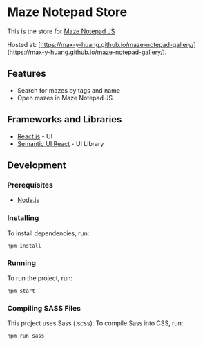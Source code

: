 # Maze Notepad Store

This is the store for [Maze Notepad JS](https://github.com/max-y-huang/maze-notepad-js/)

Hosted at: [https://max-y-huang.github.io/maze-notepad-gallery/](https://max-y-huang.github.io/maze-notepad-gallery/).

## Features

* Search for mazes by tags and name
* Open mazes in Maze Notepad JS

## Frameworks and Libraries

* [React.js](https://reactjs.org/) - UI
* [Semantic UI React](https://react.semantic-ui.com/) - UI Library

## Development

### Prerequisites

* [Node.js](https://nodejs.org/)

### Installing

To install dependencies, run:
```
npm install
```

### Running

To run the project, run:
```
npm start
```

### Compiling SASS Files

This project uses Sass (.scss). To compile Sass into CSS, run:
```
npm run sass
```
